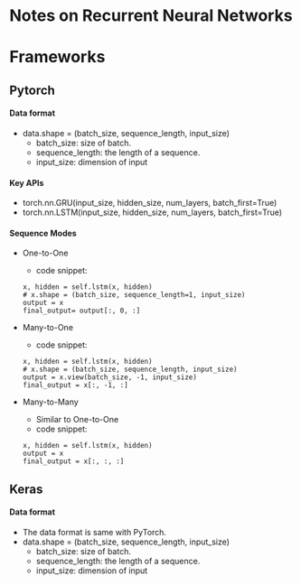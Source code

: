 # Notes on Recurrent Neural Networks

# Frameworks

## Pytorch

#### Data format
- data.shape = (batch_size, sequence_length, input_size)
  - batch_size: size of batch.
  - sequence_length: the length of a sequence.
  - input_size: dimension of input

  
#### Key APIs
- torch.nn.GRU(input_size, hidden_size, num_layers, batch_first=True)
- torch.nn.LSTM(input_size, hidden_size, num_layers, batch_first=True)


#### Sequence Modes
- One-to-One
  - code snippet:
  ```
  x, hidden = self.lstm(x, hidden)
  # x.shape = (batch_size, sequence_length=1, input_size)
  output = x
  final_output= output[:, 0, :]
  ```
  
- Many-to-One
  - code snippet:
  ```
  x, hidden = self.lstm(x, hidden)
  # x.shape = (batch_size, sequence_length, input_size)
  output = x.view(batch_size, -1, input_size)
  final_output = x[:, -1, :]
  ```
  
- Many-to-Many
  - Similar to One-to-One
  - code snippet:
  ```
  x, hidden = self.lstm(x, hidden)
  output = x
  final_output = x[:, :, :]
  ```


## Keras
#### Data format
- The data format is same with PyTorch.
- data.shape = (batch_size, sequence_length, input_size)
  - batch_size: size of batch.
  - sequence_length: the length of a sequence.
  - input_size: dimension of input
